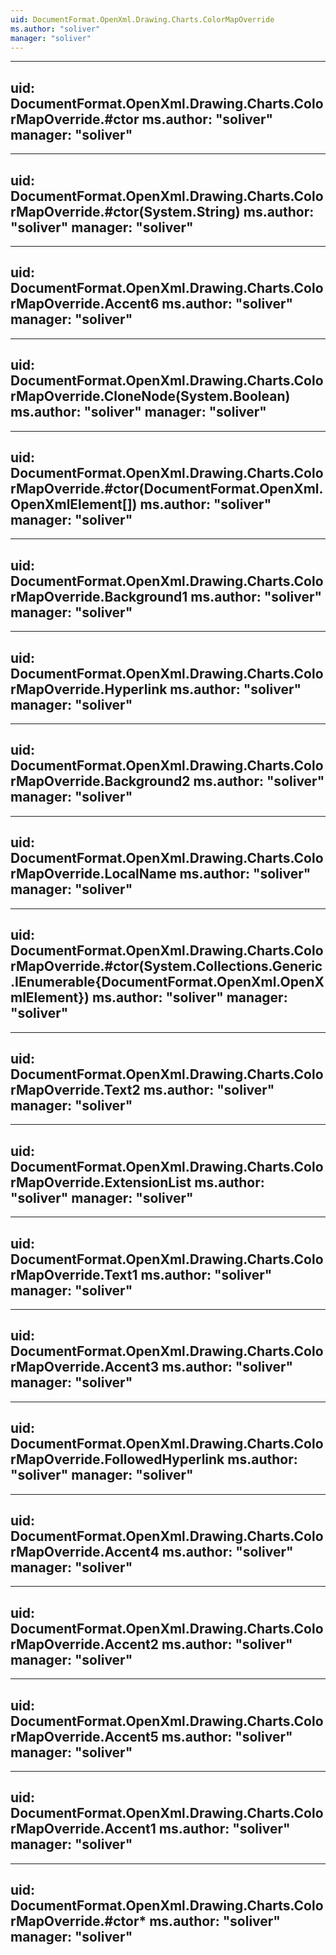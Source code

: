 ```yaml
---
uid: DocumentFormat.OpenXml.Drawing.Charts.ColorMapOverride
ms.author: "soliver"
manager: "soliver"
---
```


---
uid: DocumentFormat.OpenXml.Drawing.Charts.ColorMapOverride.#ctor
ms.author: "soliver"
manager: "soliver"
---

---
uid: DocumentFormat.OpenXml.Drawing.Charts.ColorMapOverride.#ctor(System.String)
ms.author: "soliver"
manager: "soliver"
---

---
uid: DocumentFormat.OpenXml.Drawing.Charts.ColorMapOverride.Accent6
ms.author: "soliver"
manager: "soliver"
---

---
uid: DocumentFormat.OpenXml.Drawing.Charts.ColorMapOverride.CloneNode(System.Boolean)
ms.author: "soliver"
manager: "soliver"
---

---
uid: DocumentFormat.OpenXml.Drawing.Charts.ColorMapOverride.#ctor(DocumentFormat.OpenXml.OpenXmlElement[])
ms.author: "soliver"
manager: "soliver"
---

---
uid: DocumentFormat.OpenXml.Drawing.Charts.ColorMapOverride.Background1
ms.author: "soliver"
manager: "soliver"
---

---
uid: DocumentFormat.OpenXml.Drawing.Charts.ColorMapOverride.Hyperlink
ms.author: "soliver"
manager: "soliver"
---

---
uid: DocumentFormat.OpenXml.Drawing.Charts.ColorMapOverride.Background2
ms.author: "soliver"
manager: "soliver"
---

---
uid: DocumentFormat.OpenXml.Drawing.Charts.ColorMapOverride.LocalName
ms.author: "soliver"
manager: "soliver"
---

---
uid: DocumentFormat.OpenXml.Drawing.Charts.ColorMapOverride.#ctor(System.Collections.Generic.IEnumerable{DocumentFormat.OpenXml.OpenXmlElement})
ms.author: "soliver"
manager: "soliver"
---

---
uid: DocumentFormat.OpenXml.Drawing.Charts.ColorMapOverride.Text2
ms.author: "soliver"
manager: "soliver"
---

---
uid: DocumentFormat.OpenXml.Drawing.Charts.ColorMapOverride.ExtensionList
ms.author: "soliver"
manager: "soliver"
---

---
uid: DocumentFormat.OpenXml.Drawing.Charts.ColorMapOverride.Text1
ms.author: "soliver"
manager: "soliver"
---

---
uid: DocumentFormat.OpenXml.Drawing.Charts.ColorMapOverride.Accent3
ms.author: "soliver"
manager: "soliver"
---

---
uid: DocumentFormat.OpenXml.Drawing.Charts.ColorMapOverride.FollowedHyperlink
ms.author: "soliver"
manager: "soliver"
---

---
uid: DocumentFormat.OpenXml.Drawing.Charts.ColorMapOverride.Accent4
ms.author: "soliver"
manager: "soliver"
---

---
uid: DocumentFormat.OpenXml.Drawing.Charts.ColorMapOverride.Accent2
ms.author: "soliver"
manager: "soliver"
---

---
uid: DocumentFormat.OpenXml.Drawing.Charts.ColorMapOverride.Accent5
ms.author: "soliver"
manager: "soliver"
---

---
uid: DocumentFormat.OpenXml.Drawing.Charts.ColorMapOverride.Accent1
ms.author: "soliver"
manager: "soliver"
---

---
uid: DocumentFormat.OpenXml.Drawing.Charts.ColorMapOverride.#ctor*
ms.author: "soliver"
manager: "soliver"
---
